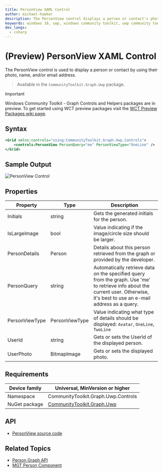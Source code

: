 ```yaml
---
title: PersonView XAML Control
author: michael-hawker
description: The PersonView control displays a person or contact's photo, name, and/or email address.
keywords: windows 10, uwp, windows community toolkit, uwp community toolkit, uwp toolkit, personview, person, user, contact, graph
dev_langs:
  - csharp
---
```


# (Preview) PersonView XAML Control

The PersonView control is used to display a person or contact by using their photo, name, and/or email address.

> Available in the `CommunityToolkit.Graph.Uwp` package.

> [!IMPORTANT]
> Windows Community Toolkit - Graph Controls and Helpers packages are in preview. To get started using WCT preview packages visit the [WCT Preview Packages wiki page](https://aka.ms/wct/wiki/previewpackages).

## Syntax

```xml
<Grid xmlns:controls="using:CommunityToolkit.Graph.Uwp.Controls">
    <controls:PersonView PersonQuery="me" PersonViewType="OneLine" />
</Grid>
```

## Sample Output

![PersonView Control](../../resources/images/Graph/Controls/PersonView.png)

## Properties

| Property | Type | Description |
| -- | -- | -- |
| Initials | string | Gets the generated initials for the person. |
| IsLargeImage | bool | Value indicating if the image/circle size should be larger. |
| PersonDetails | Person | Details about this person retrieved from the graph or provided by the developer. |
| PersonQuery | string | Automatically retrieve data on the specified query from the graph.  Use 'me' to retrieve info about the current user.  Otherwise, it's best to use an e-mail address as a query. |
| PersonViewType | PersonViewType | Value indicating what type of details should be displayed: `Avatar`, `OneLine`, `TwoLine` |
| UserId | string | Gets or sets the UserId of the displayed person. |
| UserPhoto | BitmapImage | Gets or sets the displayed photo. |

## Requirements

| Device family | Universal, MinVersion or higher |
| -- | -- |
| Namespace | CommunityToolkit.Graph.Uwp.Controls |
| NuGet package | [CommunityToolkit.Graph.Uwp](https://www.nuget.org/packages/CommunityToolkit.Graph.Uwp) |

## API

* [PersonView source code](https://github.com/windows-toolkit/Graph-Controls/tree/dev/7.1.0/CommunityToolkit.Graph.Uwp/Controls/PersonView)

## Related Topics

* [Person Graph API](/graph/api/resources/person)
* [MGT Person Component](/graph/toolkit/components/person)
